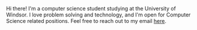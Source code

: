Hi there! I'm a computer science student studying at the University of Windsor. I love problem solving and technology, and I'm open for Computer Science related positions. Feel free to reach out to my email [here](mailto:JosiahJ.H@outlook.com).
